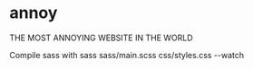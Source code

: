 # annoy
THE MOST ANNOYING WEBSITE IN THE WORLD

Compile sass with
sass sass/main.scss css/styles.css --watch
